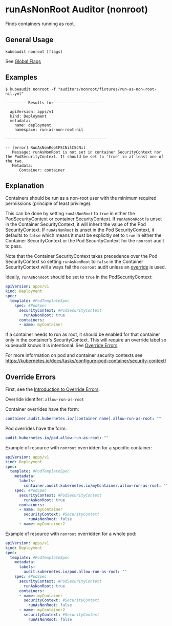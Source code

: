 # runAsNonRoot Auditor (nonroot)

Finds containers running as root.

## General Usage

```
kubeaudit nonroot [flags]
```

See [Global Flags](/README.md#global-flags)

## Examples

```
$ kubeaudit nonroot -f "auditors/nonroot/fixtures/run-as-non-root-nil.yml"

--------- Results for ---------------------

  apiVersion: apps/v1
  kind: Deployment
  metadata:
    name: deployment
    namespace: run-as-non-root-nil

--------------------------------------------

-- [error] RunAsNonRootPSCNilCSCNil
   Message: runAsNonRoot is not set in container SecurityContext nor the PodSecurityContext. It should be set to 'true' in at least one of the two.
   Metadata:
      Container: container
```

## Explanation

Containers should be run as a non-root user with the minimum required permissions (principle of least privilege).

This can be done by setting `runAsNonRoot` to `true` in either the PodSecurityContext or container SecurityContext. If `runAsNonRoot` is unset in the Container SecurityContext, it will inherit the value of the Pod SecurityContext. If `runAsNonRoot` is unset in the Pod SecurityContext, it defaults to `false` which means it must be explicitly set to `true` in either the Container SecurityContext or the Pod SecurityContext for the `nonroot` audit to pass.

Note that the Container SecurityContext takes precedence over the Pod SecurityContext so setting `runAsNonRoot` to `false` in the Container SecurityContext will always fail the `nonroot` audit unless an [override](#override-errors) is used.

Ideally, `runAsNonRoot` should be set to `true` in the PodSecurityContext:
```yaml
apiVersion: apps/v1
kind: Deployment
spec:
  template: #PodTemplateSpec
    spec: #PodSpec
      securityContext: #PodSecurityContext
        runAsNonRoot: true
      containers:
      - name: myContainer
```

If a container needs to run as root, it should be enabled for that container only in the container's SecurityContext. This will require an override label so kubeaudit knows it is intentional. See [Override Errors](#override-errors).

For more information on pod and container security contexts see https://kubernetes.io/docs/tasks/configure-pod-container/security-context/

## Override Errors

First, see the [Introduction to Override Errors](/README.md#override-errors).

Override identifer: `allow-run-as-root`

Container overrides have the form:
```yaml
container.audit.kubernetes.io/[container name].allow-run-as-root: ""
```

Pod overrides have the form:
```yaml
audit.kubernetes.io/pod.allow-run-as-root: ""
```

Example of resource with `nonroot` overridden for a specific container:
```yaml
apiVersion: apps/v1
kind: Deployment
spec:
  template: #PodTemplateSpec
    metadata:
      labels:
        container.audit.kubernetes.io/myContainer.allow-run-as-root: ""
    spec: #PodSpec
      securityContext: #PodSecurityContext
        runAsNonRoot: true
      containers:
      - name: myContainer
        securityContext: #SecurityContext
          runAsNonRoot: false
      - name: myContainer2
```

Example of resource with `nonroot` overridden for a whole pod:
```yaml
apiVersion: apps/v1
kind: Deployment
spec:
  template: #PodTemplateSpec
    metadata:
      labels:
        audit.kubernetes.io/pod.allow-run-as-root: ""
    spec: #PodSpec
      securityContext: #PodSecurityContext
        runAsNonRoot: true
      containers:
      - name: myContainer
        securityContext: #SecurityContext
          runAsNonRoot: false
      - name: myContainer2
        securityContext: #SecurityContext
          runAsNonRoot: false
```
